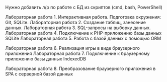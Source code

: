 Нужно добавить л/р по работе с БД из скриптов (cmd, bash, PowerShell)

Лабораторная работа 1. Интерактивная работа. Подготовка окружения: Git, SQLite. 
Лабораторная работа 2. Создание таблиц, занесение данных. 
Лабораторная работа 3. SQL-запросы на выборку данных.
Лабораторная работа 4. Подключение к PHP-приложению базы данных SQLite
Лабораторная работа 5. Работа с базой данных с помощью ORM

Лабораторная работа 6. Реализация игры в виде браузерного приложения
Лабораторная работа 7. Подключение к браузерному приложению базы данных IndexedDB

Лабораторная работа 8. Преобразование браузерного приложения в SPA с серверной базой данных
